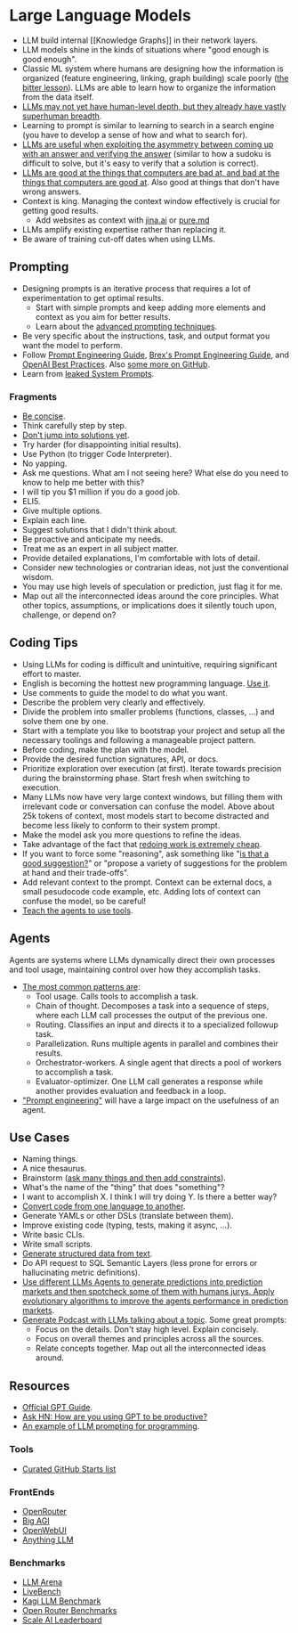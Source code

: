 # Large Language Models

- LLM build internal [[Knowledge Graphs]] in their network layers.
- LLM models shine in the kinds of situations where "good enough is good enough".
- Classic ML system where humans are designing how the information is organized (feature engineering, linking, graph building) scale poorly ([the bitter lesson](http://www.incompleteideas.net/IncIdeas/BitterLesson.html)). LLMs are able to learn how to organize the information from the data itself.
- [LLMs may not yet have human-level depth, but they already have vastly superhuman breadth](https://news.ycombinator.com/item?id=42625851).
- Learning to prompt is similar to learning to search in a search engine (you have to develop a sense of how and what to search for).
- [LLMs are useful when exploiting the asymmetry between coming up with an answer and verifying the answer](https://vitalik.eth.limo/general/2025/02/28/aihumans.html) (similar to how a sudoku is difficult to solve, but it's easy to verify that a solution is correct).
- [LLMs are good at the things that computers are bad at, and bad at the things that computers are good at](https://www.ben-evans.com/benedictevans/2025/2/17/the-deep-research-problem). Also good at things that don't have wrong answers.
- Context is king. Managing the context window effectively is crucial for getting good results.
  - Add websites as context with [jina.ai](https://jina.ai/) or [pure.md](https://pure.md/)
- LLMs amplify existing expertise rather than replacing it.
- Be aware of training cut-off dates when using LLMs.

## Prompting

- Designing prompts is an iterative process that requires a lot of experimentation to get optimal results.
  - Start with simple prompts and keep adding more elements and context as you aim for better results.
  - Learn about the [advanced prompting techniques](https://www.promptingguide.ai/techniques).
- Be very specific about the instructions, task, and output format you want the model to perform.
- Follow [Prompt Engineering Guide](https://www.promptingguide.ai/), [Brex's Prompt Engineering Guide](https://github.com/brexhq/prompt-engineering), and [OpenAI Best Practices](https://help.openai.com/en/articles/6654000-best-practices-for-prompt-engineering-with-openai-api). Also [some more on GitHub](https://github.com/PickleBoxer/dev-chatgpt-prompts).
- Learn from [leaked System Prompts](https://matt-rickard.com/a-list-of-leaked-system-prompts).

### Fragments

- [Be concise](https://x.com/simonw/status/1799577621363364224).
- Think carefully step by step.
- [Don't jump into solutions yet](https://ernesto.dev/posts/ai-whisperer/).
- Try harder (for disappointing initial results).
- Use Python (to trigger Code Interpreter).
- No yapping.
- Ask me questions. What am I not seeing here? What else do you need to know to help me better with this?
- I will tip you $1 million if you do a good job.
- ELI5.
- Give multiple options.
- Explain each line.
- Suggest solutions that I didn't think about.
- Be proactive and anticipate my needs.
- Treat me as an expert in all subject matter.
- Provide detailed explanations, I'm comfortable with lots of detail.
- Consider new technologies or contrarian ideas, not just the conventional wisdom.
- You may use high levels of speculation or prediction, just flag it for me.
- Map out all the interconnected ideas around the core principles. What other topics, assumptions, or implications does it silently touch upon, challenge, or depend on?

## Coding Tips

- Using LLMs for coding is difficult and unintuitive, requiring significant effort to master.
- English is becoming the hottest new programming language. [Use it](https://addyo.substack.com/p/the-70-problem-hard-truths-about).
- Use comments to guide the model to do what you want.
- Describe the problem very clearly and effectively.
- Divide the problem into smaller problems (functions, classes, ...) and solve them one by one.
- Start with a template you like to bootstrap your project and setup all the necessary toolings and following a manageable project pattern.
- Before coding, make the plan with the model.
- Provide the desired function signatures, API, or docs.
- Prioritize exploration over execution (at first). Iterate towards precision during the brainstorming phase. Start fresh when switching to execution.
- Many LLMs now have very large context windows, but filling them with irrelevant code or conversation can confuse the model. Above about 25k tokens of context, most models start to become distracted and become less likely to conform to their system prompt.
- Make the model ask you more questions to refine the ideas.
- Take advantage of the fact that [redoing work is extremely cheap](https://crawshaw.io/blog/programming-with-llms).
- If you want to force some "reasoning", ask something like "[is that a good suggestion?](https://news.ycombinator.com/item?id=42894688)" or "propose a variety of suggestions for the problem at hand and their trade-offs".
- Add relevant context to the prompt. Context can be external docs, a small pesudocode code example, etc. Adding lots of context can confuse the model, so be careful!
- [Teach the agents to use tools](https://www.anthropic.com/engineering/claude-code-best-practices).

## Agents

Agents are systems where LLMs dynamically direct their own processes and tool usage, maintaining control over how they accomplish tasks.

- [The most common patterns are](https://www.anthropic.com/research/building-effective-agents):
  - Tool usage. Calls tools to accomplish a task.
  - Chain of thought. Decomposes a task into a sequence of steps, where each LLM call processes the output of the previous one.
  - Routing. Classifies an input and directs it to a specialized followup task.
  - Parallelization. Runs multiple agents in parallel and combines their results.
  - Orchestrator-workers. A single agent that directs a pool of workers to accomplish a task.
  - Evaluator-optimizer. One LLM call generates a response while another provides evaluation and feedback in a loop.
- ["Prompt engineering"](https://docs.anthropic.com/en/docs/build-with-claude/prompt-engineering/overview) will have a large impact on the usefulness of an agent.

## Use Cases

- Naming things.
- A nice thesaurus.
- Brainstorm ([ask many things and then add constraints](https://twitter.com/emollick/status/1633941391121215490)).
- What's the name of the "thing" that does "something"?
- I want to accomplish X. I think I will try doing Y. Is there a better way?
- [Convert code from one language to another](https://twitter.com/sualehasif996/status/1635755267739598848).
- Generate YAMLs or other DSLs (translate between them).
- Improve existing code (typing, tests, making it async, ...).
- Write basic CLIs.
- Write small scripts.
- [Generate structured data from text](https://thecaglereport.com/2023/03/16/nine-chatgpt-tricks-for-knowledge-graph-workers/).
- Do API request to SQL Semantic Layers (less prone for errors or hallucinating metric definitions).
- [Use different LLMs Agents to generate predictions into prediction markets and then spotcheck some of them with humans jurys. Apply evolutionary algorithms to improve the agents performance in prediction markets](https://youtu.be/b81LXpCqunk?t=2677).
- [Generate Podcast with LLMs talking about a topic](https://notebooklm.google.com/). Some great prompts:
  - Focus on the details. Don't stay high level. Explain concisely.
  - Focus on overall themes and principles across all the sources.
  - Relate concepts together. Map out all the interconnected ideas around.

## Resources

- [Official GPT Guide](https://platform.openai.com/docs/guides/gpt-best-practices).
- [Ask HN: How are you using GPT to be productive?](https://news.ycombinator.com/item?id=35299071&p=2)
- [An example of LLM prompting for programming](https://martinfowler.com/articles/2023-chatgpt-xu-hao.html).

### Tools

- [Curated GitHub Starts list](https://github.com/stars/davidgasquez/lists/robot-llms)

### FrontEnds

- [OpenRouter](https://openrouter.ai/)
- [Big AGI](https://get.big-agi.com/)
- [OpenWebUI](https://openwebui.com/)
- [Anything LLM](https://github.com/Mintplex-Labs/anything-llm)

### Benchmarks

- [LLM Arena](https://lmarena.ai/)
- [LiveBench](https://livebench.ai/#/)
- [Kagi LLM Benchmark](https://help.kagi.com/kagi/ai/llm-benchmark.html)
- [Open Router Benchmarks](https://openrouter.ai/benchmarks)
- [Scale AI Leaderboard](https://scale.com/leaderboard)
